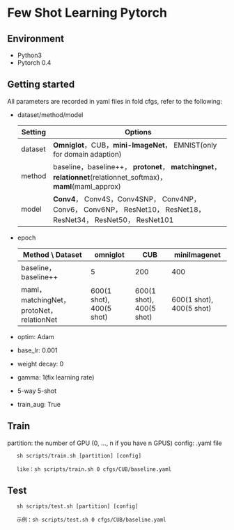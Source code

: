# Few Shot Learning Pytorch

## Environment

 - Python3
 - Pytorch 0.4

## Getting started
All parameters are recorded in yaml files in fold cfgs, refer to the following:

- dataset/method/model

    | Setting | Options |
    | -- | -- |
    | dataset |**Omniglot**，CUB，**mini-ImageNet**， EMNIST(only for domain adaption) |
    | method | baseline，baseline++， **protonet**， **matchingnet**， **relationnet**(relationnet_softmax)， **maml**(maml_approx) |
    | model | **Conv4**， Conv4S，Conv4SNP， Conv4NP， Conv6， Conv6NP， ResNet10， ResNet18， ResNet34， ResNet50， ResNet101 |


- epoch

    | Method \ Dataset | omniglot | CUB | miniImagenet |
    | -- | -- | -- | -- |
    | baseline，baseline++ | 5 | 200 | 400 |
    | maml，matchingNet，protoNet，relationNet | 600(1 shot), 400(5 shot) | 600(1 shot), 400(5 shot) | 600(1 shot), 400(5 shot) |


- optim: Adam
- base_lr: 0.001
- weight decay: 0
- gamma: 1(fix learning rate)
- 5-way 5-shot
- train_aug: True


## Train
partition: the number of GPU (0, ..., n if you have n GPUS)
config: .yaml file

```
   sh scripts/train.sh [partition] [config]

   like：sh scripts/train.sh 0 cfgs/CUB/baseline.yaml

```

## Test
```
   sh scripts/test.sh [partition] [config]

   示例：sh scripts/test.sh 0 cfgs/CUB/baseline.yaml

```

